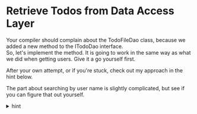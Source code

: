 # Retrieve Todos from Data Access Layer
Your compiler should complain about the TodoFileDao class, because we added a new method to the ITodoDao interface.\
So, let's implement the method. It is going to work in the same way as what we did when getting users. Give it a go yourself first.

After your own attempt, or if you're stuck, check out my approach in the hint below. 

The part about searching by user name is slightly complicated, but see if you can figure that out yourself.

<details>
<summary>hint</summary>

```csharp
public Task<IEnumerable<Todo>> Get(SearchTodoParametersDto searchParams)
{
    IEnumerable<Todo> result = context.Todos.AsEnumerable();

    if (!string.IsNullOrEmpty(searchParams.Username))
    {
        User? user = context.Users.FirstOrDefault(u =>
            u.UserName.Equals(searchParams.Username, StringComparison.OrdinalIgnoreCase));
        
        if (user != null)
        {
            int ownerId = user.Id;
            result = result.Where(t => t.OwnerId == ownerId);
        }
    }

    if (searchParams.UserId != null)
    {
        result = result.Where(t => t.OwnerId == searchParams.UserId);
    }

    if (searchParams.CompletedStatus != null)
    {
        result = result.Where(t => t.IsCompleted == searchParams.CompletedStatus);
    }

    if (!string.IsNullOrEmpty(searchParams.TitleContains))
    {
        result = result.Where(t =>
            t.Title.Contains(searchParams.TitleContains, StringComparison.OrdinalIgnoreCase));
    }

    return Task.FromResult(result);
}
```

Again, we just have one if-statement after the other, one for each search parameter. 

The first one is a bit extra, because a Todo does not know about the user name. So, first we look for a User with that user name. If found, we take the ID and filter the Todos using this ID.

The others should be fairly straight forward.

</details>